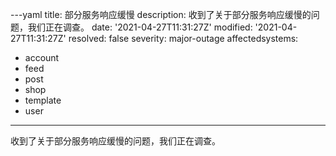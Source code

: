---yaml
title: 部分服务响应缓慢
description: 收到了关于部分服务响应缓慢的问题，我们正在调查。
date: '2021-04-27T11:31:27Z'
modified: '2021-04-27T11:31:27Z'
resolved: false
severity: major-outage
affectedsystems:
  - account
  - feed
  - post
  - shop
  - template
  - user
---
收到了关于部分服务响应缓慢的问题，我们正在调查。

